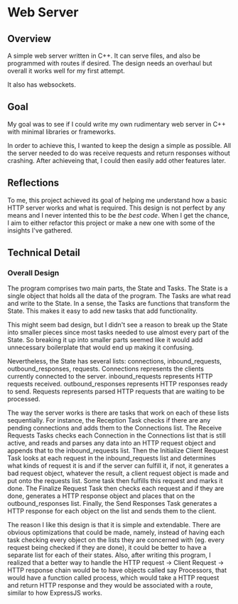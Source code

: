 # Web Server

## Overview

A simple web server written in C++. It can serve files, and also be programmed with routes if desired. The design needs an overhaul but overall it works well for my first attempt.

It also has websockets.

## Goal

My goal was to see if I could write my own rudimentary web server in C++ with minimal libraries or frameworks. 

In order to achieve this, I wanted to keep the design a simple as possible. All the server needed to do was receive requests and return responses without crashing. After achieveing that, I could then easily add other features later.

## Reflections

To me, this project achieved its goal of helping me understand how a basic HTTP server works and what is required. 
This design is not perfect by any means and I never intented this to be *the best code*. 
When I get the chance, I aim to either refactor this project or make a new one with some of the insights I've gathered.

## Technical Detail

### Overall Design

The program comprises two main parts, the State and Tasks.
The State is a single object that holds all the data of the program. The Tasks are what read and write to the State.
In a sense, the Tasks are functions that transform the State. This makes it easy to add new tasks that add functionality.

This might seem bad design, but I didn't see a reason to break up the State into smaller pieces since most tasks needed to use almost every part of the State. So breaking it up into smaller parts seemed like it would add unnecessary boilerplate that would end up making it confusing.

Nevertheless, the State has several lists: connections, inbound_requests, outbound_responses, requests. Connections represents the clients currently connected to the server. inbound_requests represents HTTP requests received. outbound_responses represents HTTP responses ready to send. Requests represents parsed HTTP requests that are waiting to be processed.

The way the server works is there are tasks that work on each of these lists sequentially. For instance, the Reception Task checks if there are any pending connections and adds them to the Connections list. The Receive Requests Tasks checks each Connection in the Connections list that is still active, and reads and parses any data into an HTTP request object and appends that to the inbound_requests list. Then the Initialize Client Request Task looks at each request in the inbound_requests list and determines what kinds of request it is and if the server can fulfill it, if not, it generates a bad request object, whatever the result, a client request object is made and put onto the requests list. Some task then fulfills this request and marks it done. The Finalize Request Task then checks each request and if they are done, generates a HTTP response object and places that on the outbound_responses list. Finally, the Send Responses Task generates a HTTP response for each object on the list and sends them to the client.

The reason I like this design is that it is simple and extendable. There are obvious optimizations that could be made, namely, instead of having each task checking every object on the lists they are concerned with (eg. every request being checked if they are done), it could be better to have a separate list for each of their states. Also, after writing this program, I realized that a better way to handle the HTTP request -> Client Request -> HTTP response chain would be to have objects called say Processors, that would have a function called process, which would take a HTTP request and return HTTP response and they would be associated with a route, similar to how ExpressJS works. 
